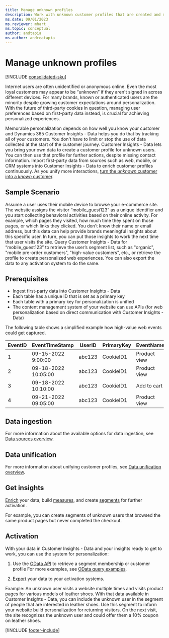 ```yaml
---
title: Manage unknown profiles
description: Work with unknown customer profiles that are created and managed in Dynamics 365 Customer Insights - Data.
ms.date: 09/01/2023
ms.reviewer: mhart
ms.topic: conceptual
author: andtapia
ms.author: andreatapia
---
```


# Manage unknown profiles

[!INCLUDE [consolidated-sku](./includes/consolidated-sku.md)]

Internet users are often unidentified or anonymous online. Even the most loyal customers may appear to be “unknown” if they aren't signed in across different devices. For many brands, known or authenticated users are the minority despite growing customer expectations around personalization. With the future of third-party cookies in question, managing user preferences based on first-party data instead, is crucial for achieving personalized experiences.

Memorable personalization depends on how well you know your customer and Dynamics 365 Customer Insights - Data helps you do that by tracking all of your customers.  You don't have to limit or stop the use of data collected at the start of the customer journey. Customer Insights - Data lets you bring your own data to create a customer profile for unknown users. You can then use that profile for further actions, despite missing contact information. Import first-party data from sources such as web, mobile, or CRM systems into Customer Insights - Data to enrich customer profiles continuously. As you unify more interactions, [turn the *unknown* customer into a *known* customer](unknown-to-known.md).

## Sample Scenario

Assume a user uses their mobile device to browse your e-commerce site. The website assigns the visitor “mobile_guest123” as a unique identifier and you start collecting behavioral activities based on their online activity. For example, which pages they visited, how much time they spent on those pages, or which links they clicked. You don't know their name or email address, but this data can help provide brands meaningful insights about this specific user. In turn, you can put those insights to work the next time that user visits the site. Query Customer Insights - Data for “mobile_guest123” to retrieve the user’s segment list, such as "organic", "mobile pre-order customers", "high-value customers", etc., or retrieve the profile to create personalized web experiences. You can also export the data to any activation system to do the same.

## Prerequisites

- Ingest first-party data into Customer Insights - Data
- Each table has a unique ID that is set as a primary key
- Each table with a primary key for personalization is unified
- The content management system of your website can use APIs (for web personalization based on direct communication with Customer Insights - Data)

The following table shows a simplified example how high-value web events could get captured.

|EventID|EventTimeStamp|UserID|PrimaryKey|EventName|
|--|--|--|--|--|
|1|09-15-2022 9:00:00|abc123|CookieID1|Product view|
|2|09-18-2022 10:05:00|abc123|CookieID1|Product view|
|3|09-18-2022 10:10:00|abc123|CookieID1|Add to cart|
|4|09-21-2022 09:05:00|abc123|CookieID1|Product view|

## Data ingestion

For more information about the available options for data ingestion, see [Data sources overview](data-sources.md).

## Data unification

For more information about unifying customer profiles, see [Data unification overview](data-unification.md).

## Get insights

[Enrich](enrichment-manage.md) your data, build [measures](measures.md), and create [segments](segments.md) for further activation.

For example, you can create segments of unknown users that browsed the same product pages but never completed the checkout.

## Activation

With your data in Customer Insights - Data and your insights ready to get to work, you can use the system for personalization:

1. Use the [OData API](apis.md) to retrieve a segment membership or customer profile For more examples, see [OData query examples](odata-examples.md).

1. [Export](export-manage.md) your data to your activation systems.

Example: An unknown user visits a website multiple times and visits product pages for various models of leather shoes. With that data available in Customer Insights - Data, you can include the unknown user in the segment of people that are interested in leather shoes. Use this segment to inform your website build personalization for returning visitors. On the next visit, the site recognizes the unknown user and could offer them a 10% coupon on leather shoes.

[!INCLUDE [footer-include](includes/footer-banner.md)]
